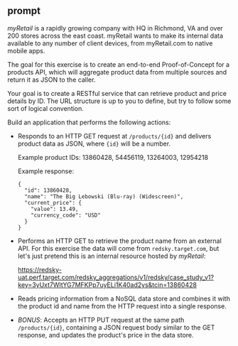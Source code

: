 ## prompt

_myRetail_ is a rapidly growing company with HQ in Richmond, VA and over 200
stores across the east coast. myRetail wants to make its internal data available
to any number of client devices, from myRetail.com to native mobile apps.

The goal for this exercise is to create an end-to-end Proof-of-Concept for
a products API, which will aggregate product data from multiple sources and
return it as JSON to the caller.

Your goal is to create a RESTful service that can retrieve product and price
details by ID. The URL structure is up to you to define, but try to follow some
sort of logical convention.

Build an application that performs the following actions:

- Responds to an HTTP GET request at `/products/{id}` and delivers
  product data as JSON, where `{id}` will be a number.

  Example product IDs: 13860428, 54456119, 13264003, 12954218

  Example response:

  ```
  {
    "id": 13860428,
    "name": "The Big Lebowski (Blu-ray) (Widescreen)",
    "current_price": {
      "value": 13.49,
      "currency_code": "USD"
    }
  }
  ```

- Performs an HTTP GET to retrieve the product name from an
  external API. For this exercise the data will come from `redsky.target.com`,
  but let's just pretend this is an internal resource hosted by _myRetail_:

  https://redsky-uat.perf.target.com/redsky_aggregations/v1/redsky/case_study_v1?key=3yUxt7WltYG7MFKPp7uyELi1K40ad2ys&tcin=13860428

- Reads pricing information from a NoSQL data store and combines
  it with the product id and name from the HTTP request into a single response.

- *BONUS*: Accepts an HTTP PUT request at the same path `/products/{id}`,
  containing a JSON request body similar to the GET response,
  and updates the product's price in the data store.
